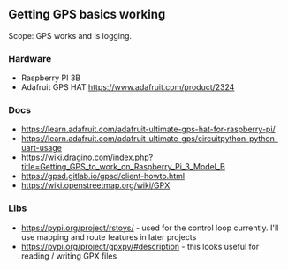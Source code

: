 ## Getting GPS basics working

Scope: GPS works and is logging. 

### Hardware

- Raspberry PI 3B
- Adafruit GPS HAT https://www.adafruit.com/product/2324

### Docs

- https://learn.adafruit.com/adafruit-ultimate-gps-hat-for-raspberry-pi/ 
- https://learn.adafruit.com/adafruit-ultimate-gps/circuitpython-python-uart-usage 
- https://wiki.dragino.com/index.php?title=Getting_GPS_to_work_on_Raspberry_Pi_3_Model_B
- https://gpsd.gitlab.io/gpsd/client-howto.html
- https://wiki.openstreetmap.org/wiki/GPX 

### Libs

- https://pypi.org/project/rstoys/ - used for the control loop currently. I'll use mapping and route features in later projects
- https://pypi.org/project/gpxpy/#description - this looks useful for reading / writing GPX files
